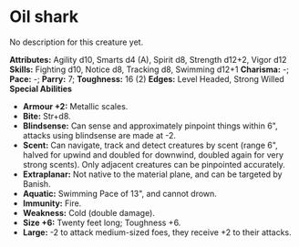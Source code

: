 # Oil shark

No description for this creature yet.

**Attributes:** Agility d10, Smarts d4 (A), Spirit d8, Strength d12+2,
Vigor d12
**Skills:** Fighting d10, Notice d8, Tracking d8, Swimming d12+1
**Charisma:** -; **Pace:** -; **Parry:** 7; **Toughness:** 16 (2)
**Edges:** Level Headed, Strong Willed
**Special Abilities**

- **Armour +2:** Metallic scales.
- **Bite:** Str+d8.
- **Blindsense:** Can sense and approximately pinpoint things within
6", attacks using blindsense are made at -2.
- **Scent:** Can navigate, track and detect creatures by scent (range
6", halved for upwind and doubled for downwind, doubled again for very
strong scents). Only adjacent creatures can be pinpointed accurately.
- **Extraplanar:** Not native to the material plane, and can be targeted
by Banish.
- **Aquatic:** Swimming Pace of 13", and cannot drown.
- **Immunity:** Fire.
- **Weakness:** Cold (double damage).
- **Size +6:** Twenty feet long; Toughness +6.
- **Large:** -2 to attack medium-sized foes, they receive +2 to their
attacks.

